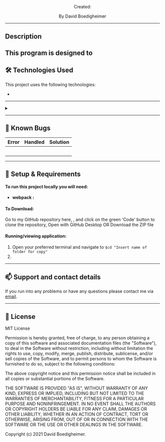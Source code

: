 <br>
<h1 align = "center">
<b> </b>
</h1>

<p align = "center">
</p>
<p align = "center"> Created: </p>

<p align = "center">
 By David Boedigheimer
 </p>

--------------------

##   Description
This program is designed to 
--------------------

## 🛠️ Technologies Used

This project uses the following technologies:

- 

-------------------

<details>
<summary> </summary>

| Function | Input | Output |
| :------------- | :------------- | :------------- |
| |  |  |
| |  |  |
| |  |  |

</details>

-------------------

## 🐛 Known Bugs

| Error | Handled | Solution |
| :------------- | :------------- | :------------- |
|  |  | 
|  |  | 
|  |  | 
|  |  | 
|  |  | 

-------------------

## 🔧 Setup & Requirements

#### To run this project locally you will need:

- **webpack :** 
#### To Download:

Go to my GitHub repository here, , and click on the green 'Code' button to clone the repository, Open with GitHub Desktop OR Download the ZIP file

#### Running/viewing application:

1. Open your preferred terminal and navigate to `$cd "Insert name of folder for copy"`
2. 

--------------------------

## 📫 Support and contact details

If you run into any problems or have any questions please contact me via [email](stealth259@gmail.com).

---------------------------

## 📘 License

MIT License

Permission is hereby granted, free of charge, to any person obtaining a copy
of this software and associated documentation files (the "Software"), to deal
in the Software without restriction, including without limitation the rights
to use, copy, modify, merge, publish, distribute, sublicense, and/or sell
copies of the Software, and to permit persons to whom the Software is
furnished to do so, subject to the following conditions:

The above copyright notice and this permission notice shall be included in all
copies or substantial portions of the Software.

THE SOFTWARE IS PROVIDED "AS IS", WITHOUT WARRANTY OF ANY KIND, EXPRESS OR
IMPLIED, INCLUDING BUT NOT LIMITED TO THE WARRANTIES OF MERCHANTABILITY,
FITNESS FOR A PARTICULAR PURPOSE AND NONINFRINGEMENT. IN NO EVENT SHALL THE
AUTHORS OR COPYRIGHT HOLDERS BE LIABLE FOR ANY CLAIM, DAMAGES OR OTHER
LIABILITY, WHETHER IN AN ACTION OF CONTRACT, TORT OR OTHERWISE, ARISING FROM,
OUT OF OR IN CONNECTION WITH THE SOFTWARE OR THE USE OR OTHER DEALINGS IN THE
SOFTWARE.

Copyright (c) 2021 David Boedigheimer.
